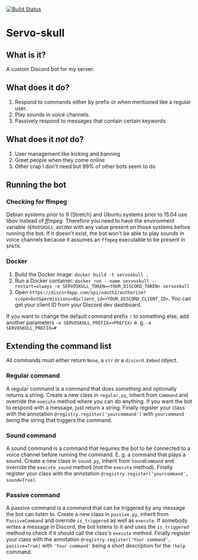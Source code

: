[![Build Status](https://travis-ci.org/Retzudo/servoskull.svg?branch=master)](https://travis-ci.org/Retzudo/servoskull)

# Servo-skull

## What is it?

A custom Discord bot for my server.

## What does it do?

1. Respond to commands either by prefix or when mentioned like a regular user.
2. Play sounds in voice channels.
3. Passively respond to messages that contain certain keywords

## What does it *not* do?

1. User management like kicking and banning
1. Greet people when they come online
1. Other crap I don't need but 99% of other bots seem to do

## Running the bot

### Checking for ffmpeg

Debian systems prior to 9 (Stretch) and Ubuntu systems prior to 15.04
use *libav* instead of *ffmpeg*. Therefore you need to have the environment
variable `SERVOSKULL_AVCONV` with any value present on those systems
before running the bot. If it doesn't exist, the bot won't be able to
play sounds in voice channels because it assumes an `ffmpeg` executable
to be present in `$PATH`.

### Docker

1. Build the Docker image: `docker build -t servoskull .`
2. Run a Docker container: `docker run --name servoskull --restart=always -e SERVOSKULL_TOKEN=<YOUR_DISCORD_TOKEN> servoskull`
3. Open `https://discordapp.com/api/oauth2/authorize?scope=bot&permissions=0&client_id=<YOUR_DISCORD_CLIENT_ID>`.
   You can get your client ID from your Discord dev dashboard.

If you want to change the default command prefix `!` to something else, add another parameters
`-e SERVOSKULL_PREFIX=<PREFIX>` e. g. `-e SERVOSKULL_PREFIX=#`


## Extending the command list

All commands must either return `None`, a `str` or a `discord.Embed` object.

### Regular command

A regular command is a command that does *something* and optionally returns a string. Create a new class in `regular.py`, inherit from `Command` and override the `execute` method where you can do anything. If you want the bot to respond with a message, just return a string. Finally register your class with the annotation `@registry.register('yourcommand')` with `yourcommand` being the string that triggers the command.

### Sound command

A sound command is a command that requires the bot to be connected to a voice channel before running the command. E. g. a command that plays a sound. Create a new class in `sound.py`, inherit from `SoundCommand` and override the `execute_sound` method (*not* the `execute` method). Finally register your class with the annotation `@registry.register('yourcommand', sound=True)`.

### Passive command

A passive command is a command that can be triggered by any message the bot can listen to. Create a new class in `passive.py`, inherit from `PassiveCommand` and override `is_triggered` as well as `execute`. If somebody writes a message in Discord, the bot listens to it and uses the `is_triggered` method to check if it should call the class's `execute` method. Finally register your class with the annotation `@registry.register('Your command', passive=True)` with `'Your command'` being a short description for the `!help` command.
